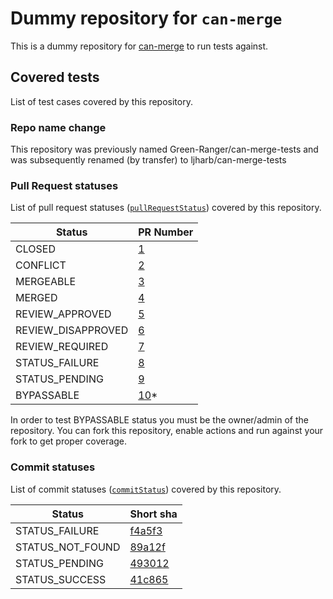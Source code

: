 # Dummy repository for `can-merge`

This is a dummy repository for [can-merge](https://github.com/ljharb/can-merge) to run tests against.

## Covered tests

List of test cases covered by this repository.

### Repo name change

This repository was previously named Green-Ranger/can-merge-tests and was subsequently renamed (by transfer) to ljharb/can-merge-tests

### Pull Request statuses

List of pull request statuses ([`pullRequestStatus`](https://github.com/ljharb/can-merge/blob/main/utils/models/pullRequestStatus.js)) covered by this repository.

| Status             | PR Number |
|--------------------|-----------|
| CLOSED             | [1]()     |
| CONFLICT           | [2]()     |
| MERGEABLE          | [3]()     |
| MERGED             | [4]()     |
| REVIEW_APPROVED    | [5]()     |
| REVIEW_DISAPPROVED | [6]()     |
| REVIEW_REQUIRED    | [7]()     |
| STATUS_FAILURE     | [8]()     |
| STATUS_PENDING     | [9]()     |
| BYPASSABLE         | [10]()*   |

In order to test BYPASSABLE status you must be the owner/admin of the repository. You can fork this repository, enable actions and run against your fork to get proper coverage.

### Commit statuses

List of commit statuses ([`commitStatus`](https://github.com/ljharb/can-merge/blob/main/utils/models/commitStatus.js)) covered by this repository.

| Status             | Short sha |
|--------------------|-----------|
| STATUS_FAILURE     | [f4a5f3]()|
| STATUS_NOT_FOUND   | [89a12f]()|
| STATUS_PENDING     | [493012]()|
| STATUS_SUCCESS     | [41c865]()|